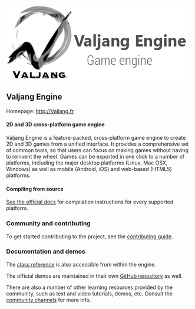 [![Valjang Engine logo](/logo.png)](http://Valjang.fr)

## Valjang Engine

Homepage: http://Valjang.fr

#### 2D and 3D cross-platform game engine

Valjang Engine is a feature-packed, cross-platform game engine to create 2D and
3D games from a unified interface. It provides a comprehensive set of common
tools, so that users can focus on making games without having to reinvent the
wheel. Games can be exported in one click to a number of platforms, including
the major desktop platforms (Linux, Mac OSX, Windows) as well as mobile
(Android, iOS) and web-based (HTML5) platforms.





#### Compiling from source

[See the official docs](http://docs.valjang.fr/development/compiling/)
for compilation instructions for every supported platform.

### Community and contributing


To get started contributing to the project, see the [contributing guide](CONTRIBUTING.md).

### Documentation and demos


The [class reference](http://docs.valjang.fr/classes/)
is also accessible from within the engine.

The official demos are maintained in their own [GitHub repository](http://github.com/mehdigoom/ValjangEngine4.0.x-demo-projects)
as well.

There are also a number of other learning resources provided by the community,
such as text and video tutorials, demos, etc. Consult the [community channels](http://Valjang.fr/community)
for more info.

